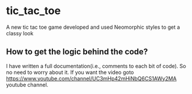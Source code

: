 # tic_tac_toe

A new tic tac toe game developed and used Neomorphic styles to get a classy look


## How to get the logic behind the code?

I have written a full documentation(i.e., comments to each bit of code). So no need to worry about it.
If you want the video goto https://www.youtube.com/channel/UC3mHp42mHiNbQ6CS1AWy2MA youtube channel.
